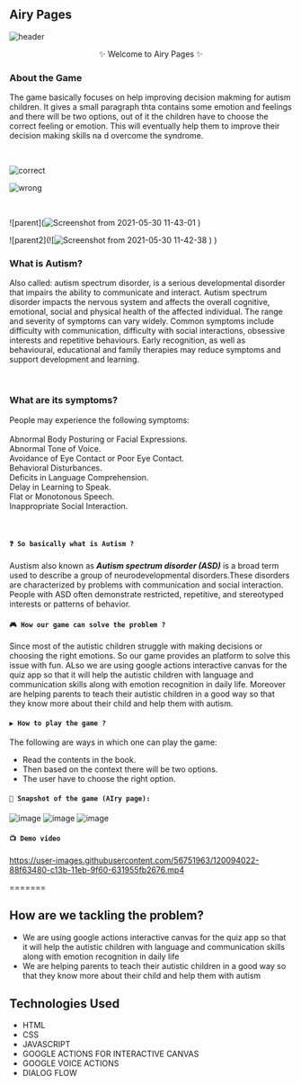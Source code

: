 ## Airy Pages 

![header](https://user-images.githubusercontent.com/56751927/120093900-daea8a80-c13a-11eb-962d-ec382efd2f93.png)


<p align="center">
    ✨ Welcome to Airy Pages ✨ <br />
    <h3>About the Game</h3>
  <p>The game basically focuses on help improving decision makming for autism children. It gives a small paragraph thta contains some
    emotion and feelings and there will be two options, out of it the children have to choose the correct feeling or emotion. This will 
    eventually help them to improve their decision making skills na d overcome the syndrome.
  </p>
  <br>
  
  ![correct](https://user-images.githubusercontent.com/56751927/120094001-6401c180-c13b-11eb-8321-edab76fac87b.png)
  <br>
  
  ![wrong](https://user-images.githubusercontent.com/56751927/120094007-6bc16600-c13b-11eb-9042-7985203a277f.png)
  
   <br>
   
   ![parent](![Screenshot from 2021-05-30 11-43-01](https://user-images.githubusercontent.com/74637789/120094154-5a2c8e00-c13c-11eb-9b9d-784107df0452.png)
)

![parent2](![![Screenshot from 2021-05-30 11-42-38](https://user-images.githubusercontent.com/74637789/120094165-74ff0280-c13c-11eb-9915-06f52eb4099c.png)
)
)
  <h3>What is Autism?</h3>
  <p>Also called: autism spectrum disorder, is a serious developmental disorder that impairs the ability to communicate and interact.
    Autism spectrum disorder impacts the nervous system and affects the overall cognitive, emotional, social and physical health of the affected individual.
    The range and severity of symptoms can vary widely. Common symptoms include difficulty with communication, difficulty with social interactions, obsessive interests and repetitive behaviours.
    Early recognition, as well as behavioural, educational and family therapies may reduce symptoms and support development and learning.
  </p>
  <br>
  
  <h3>What are its symptoms?</h3>
  <p>
    People may experience the following symptoms: <br>
    <br>
    Abnormal Body Posturing or Facial Expressions.<br>
    Abnormal Tone of Voice.<br>
    Avoidance of Eye Contact or Poor Eye Contact.<br>
    Behavioral Disturbances.<br>
    Deficits in Language Comprehension.<br>
    Delay in Learning to Speak.<br>
    Flat or Monotonous Speech.<br>
    Inappropriate Social Interaction.<br>

</p>
 
<br />

#### `❓ So basically what is Autism ?`
Austism also known as ***Autism spectrum disorder (ASD)*** is a broad term used to describe a group of neurodevelopmental disorders.These disorders are characterized by problems with communication and social interaction. People with ASD often demonstrate restricted, repetitive, and stereotyped interests or patterns of behavior.

#### `🎮 How our game can solve the problem ?`
Since most of the autistic children struggle with making decisions or choosing the right emotions. So our game provides an platform to solve this issue with fun. ALso we are using google actions interactive canvas for the quiz app so that it will help the autistic children with language and communication skills along with emotion recognition in daily life.
Moreover are helping parents to teach their autistic children in a good way so that they know more about their child and help them with autism.

#### `▶ How to play the game ?`
The following are ways in which one can play the game:
- Read the contents in the book.
- Then based on the context there will be two options.
- The user have to choose the right option.

#### `📸 Snapshot of the game (AIry page):`

![image](https://user-images.githubusercontent.com/56751963/120093752-e9847200-c139-11eb-9aa6-610d8d0ec3b5.png)
![image](https://user-images.githubusercontent.com/56751963/120093839-73ccd600-c13a-11eb-9339-2dd53fd46872.png)
![image](https://user-images.githubusercontent.com/56751963/120093855-90690e00-c13a-11eb-8283-7f17c1c30508.png)


#### `📺 Demo video`

https://user-images.githubusercontent.com/56751963/120094022-88f63480-c13b-11eb-9f60-631955fb2676.mp4

=======

## How are we tackling the problem? 

- We are using google actions interactive canvas for the quiz app so that it will help the autistic children with language and communication skills along with emotion recognition in daily life
- We are helping parents to teach their autistic children in a good way so that they know more about their child and help them with autism

## Technologies Used 

- HTML
- CSS 
- JAVASCRIPT
- GOOGLE ACTIONS FOR INTERACTIVE CANVAS
- GOOGLE VOICE ACTIONS
- DIALOG FLOW
